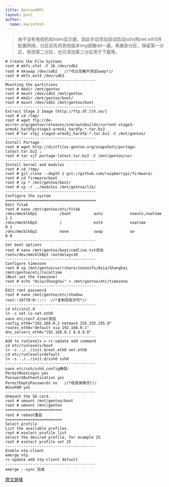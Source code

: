 ```yaml
---
title: Gentoo4RPi 
layout: post
author:
  name: macint0sh
---
```


>由于没有电视机和hdmi显示器，因此手动添加自动启动sshd和net.eth0并配置网络，分区前先将其他版本img镜像dd一遍，再重新分区，保留第一分区，修改第二分区，也可添加第三分区用于下载等。


    # Create the File Systems
    root # mkfs.vfat -F 16 /dev/sdb1 
    root # mkswap /dev/sdb2   //*可以忽略不添加swap*//
    root # mkfs.ext4 /dev/sdb3
    ----------------------------------------
    Mounting the partitions
    root # mkdir /mnt/gentoo 
    root # mount /dev/sdb3 /mnt/gentoo
    root # mkdir /mnt/gentoo/boot/
    root # mount /dev/sdb1 /mnt/gentoo/boot
    ----------------------------------------
    Extract Stage 3 Image [http://ftp.df.lth.se/]
    root # cd /tmp/ 
    root # wget ftp://de-mirror.org/gentoo/releases/arm/autobuilds/current-stage3-armv6j_hardfp/stage3-armv6j_hardfp-*.tar.bz2
    root # tar xfpj stage3-armv6j_hardfp-*.tar.bz2 -C /mnt/gentoo/
    ----------------------------------------
    Install Portage
    root # wget http://distfiles.gentoo.org/snapshots/portage-latest.tar.bz2 ;
    root # tar xjf portage-latest.tar.bz2 -C /mnt/gentoo/usr
    ----------------------------------------
    Install kernel and modules
    root # cd /tmp/ 
    root # git clone --depth 1 git://github.com/raspberrypi/firmware/
    root # cd firmware/boot
    root # cp * /mnt/gentoo/boot/
    root # cp -r ../modules /mnt/gentoo/lib/
    ----------------------------------------
    Configure the system
    ========================================
    Edit fstab
    root # nano /mnt/gentoo/etc/fstab
    /dev/mmcblk0p1          /boot          auto            noauto,noatime  1 2
    /dev/mmcblk0p3          /              ext4            noatime         0 1
    /dev/mmcblk0p2          none           swap            sw              0 0
    ----------------------------------------
    Set boot options
    root # nano /mnt/gentoo/boot/cmdline.txt添加
    root=/dev/mmcblk0p3 rootdelay=10
    ----------------------------------------
    Configure timezone
    root # cp /mnt/gentoo/usr/share/zoneinfo/Asia/Shanghai /mnt/gentoo/etc/localtime
    (Next set the timezone)
    root # echo "Asia/Shanghai" > /mnt/gentoo/etc/timezone
    ----------------------------------------
    Edit root password
    root # nano /mnt/gentoo/etc/shadow
    root::10770:0:::::  //*复制现有亦可*//
    ----------------------------------------
    cd etc/init.d 
    ln -s net.lo net.eth0
    nano etc/conf.d/net添加
    config_eth0="192.168.0.2 netmask 255.255.255.0"
    routes_eth0="default via 192.168.0.1"
    dns_servers_eth0="192.168.0.1 8.8.8.8"
    ----------------------------------------
    Add to runlevels = rc-update add command
    cd etc/runlevels/boot
    ln -s ../../init.d/net.eth0 net.eth0
    cd etc/runlevels/default
    ln -s ../../init.d/sshd sshd
    ----------------------------------------
    nano etc/ssh/sshd_config确保:
    PermitRootLogin yes
    PasswordAuthentication yes
    PermitEmptyPasswords no   //*视具体情况*//
    #UsePAM yes
    ----------------------------------------
    Unmount the SD card.
    root # umount /mnt/gentoo/boot 
    root # umount /mnt/gentoo
    ========================= 
    root # reboot重启
    =========================
    Select profile
    List the available profiles.
    root # eselect profile list
    Select the desired profile, for example 25
    root # eselect profile set 25
    ----------------------------------------
    Enable ntp-client
    emerge ntp
    rc-update add ntp-client default 
    ----------------------------------------
    emerge --sync 完成

[原文链接](http://wiki.gentoo.org/index.php?title=Raspberry_Pi_Quick_Install_Guide&redirect=no)
